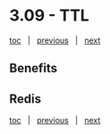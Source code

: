 # 3.09 - TTL

[toc](June_2021.md) &nbsp; |  &nbsp; [previous](3_08_change_feed.md) &nbsp; | &nbsp; [next](3_10_spatial_support.md) &nbsp;


## Benefits




## Redis





[toc](June_2021.md) &nbsp; |  &nbsp; [previous](3_08_change_feed.md) &nbsp; | &nbsp; [next](3_10_spatial_support.md) &nbsp;
